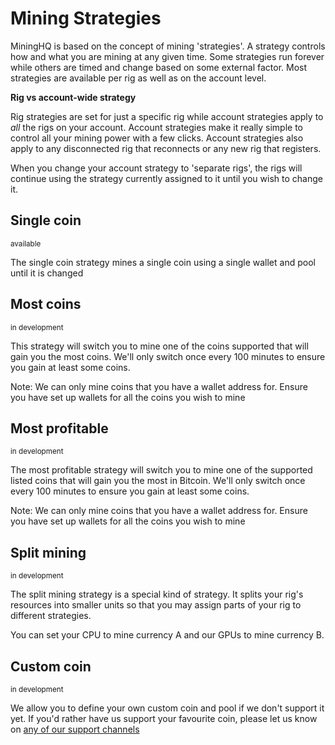 # Mining Strategies

MiningHQ is based on the concept of mining 'strategies'. A strategy controls how and what you are mining at any given time.
Some strategies run forever while others are timed and change based on some external factor. Most strategies are available
per rig as well as on the account level.

**Rig vs account-wide strategy**

Rig strategies are set for just a specific rig while account strategies apply
to *all* the rigs on your account. Account strategies make it really simple to control
all your mining power with a few clicks. Account strategies also apply to any disconnected rig
that reconnects or any new rig that registers.

When you change your account strategy to 'separate rigs', the rigs will continue using the strategy
currently assigned to it until you wish to change it.


## Single coin
<small class="text-success">available</small>

The single coin strategy mines a single coin using a single wallet and pool until it is changed

## Most coins
<small class="text-danger">in development</small>

This strategy will switch you to mine one of the coins supported that will gain you the most
coins. We'll only switch once every 100 minutes to ensure you gain at least some coins.

Note: We can only mine coins that you have a wallet address for. Ensure you have set up wallets for
all the coins you wish to mine


## Most profitable
<small class="text-danger">in development</small>

The most profitable strategy will switch you to mine one of the supported listed coins that will gain you the most
in Bitcoin. We'll only switch once every 100 minutes to ensure you gain at least some coins.

Note: We can only mine coins that you have a wallet address for. Ensure you have set up wallets for
all the coins you wish to mine


## Split mining
<small class="text-danger">in development</small>

The split mining strategy is a special kind of strategy. It splits your rig's resources into smaller units so that you
may assign parts of your rig to different strategies.

You can set your CPU to mine currency A and our GPUs to mine currency B.

## Custom coin
<small class="text-danger">in development</small>

We allow you to define your own custom coin and pool if we don't support it yet. If you'd rather
have us support your favourite coin, please let us know on <a target="_blank" class="text-link text-primary" href="/connect">any of our support channels <i class="fa fa-fw fa-external-link"></i></a>
